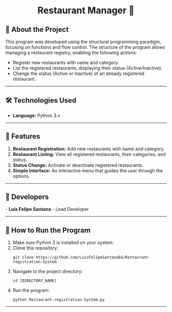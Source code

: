 <h1 align="center">Restaurant Manager 🍴</h1>

<h2>📜 About the Project</h2>
<p>
This program was developed using the structural programming paradigm, focusing on functions and flow control. The structure of the program allows managing a restaurant registry, enabling the following actions:
<ul>
  <li>Register new restaurants with name and category.</li>
  <li>List the registered restaurants, displaying their status (Active/Inactive).</li>
  <li>Change the status (Active or Inactive) of an already registered restaurant.</li>
</ul>
</p>

---

<h2>🛠 Technologies Used</h2>
<ul>
  <li><b>Language:</b> Python 3.x</li>
</ul>

---

<h2>🚀 Features</h2>
<ol>
  <li><b>Restaurant Registration:</b> Add new restaurants with name and category.</li>
  <li><b>Restaurant Listing:</b> View all registered restaurants, their categories, and status.</li>
  <li><b>Status Change:</b> Activate or deactivate registered restaurants.</li>
  <li><b>Simple Interface:</b> An interactive menu that guides the user through the options.</li>
</ol>

---

<h2>👥 Developers</h2>
<p>- <b>Luis Felipe Santana</b> - Lead Developer</p>

---

<h2>📝 How to Run the Program</h2>
<ol>
  <li>Make sure Python 3 is installed on your system.</li>
  <li>Clone this repository:
    <pre><code>git clone https://github.com/LuisFelipeSantana64/Restaurant-registration-System</code></pre>
  </li>
  <li>Navigate to the project directory:
    <pre><code>cd [DIRECTORY_NAME]</code></pre>
  </li>
  <li>Run the program:
    <pre><code>python Restaurant-registration-System.py</code></pre>
  </li>
</ol>

---
